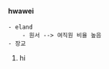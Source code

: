 #### hwawei
    - eland
        - 원서 --> 여직원 비율 높음
    - 장교
    
<ol>
    <li>
        hi
    </li>
</ol>